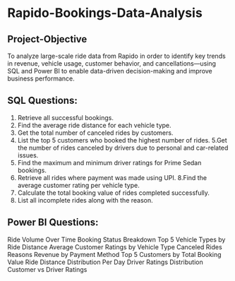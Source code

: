 # Rapido-Bookings-Data-Analysis
## Project-Objective
To analyze large-scale ride data from Rapido in order to identify key trends in revenue, vehicle usage, customer behavior, and cancellations—using SQL and Power BI to enable data-driven decision-making and improve business performance. 
## SQL Questions:
1. Retrieve all successful bookings.
2. Find the average ride distance for each vehicle type.
3. Get the total number of canceled rides by customers.
4. List the top 5 customers who booked the highest number of rides.
5.Get the number of rides canceled by drivers due to personal and car-related issues.
6. Find the maximum and minimum driver ratings for Prime Sedan bookings.
7. Retrieve all rides where payment was made using UPI.
8.Find the average customer rating per vehicle type.
9. Calculate the total booking value of rides completed successfully.
10. List all incomplete rides along with the reason.
## Power BI Questions:
Ride Volume Over Time
Booking Status Breakdown
Top 5 Vehicle Types by Ride Distance
Average Customer Ratings by Vehicle Type
Canceled Rides Reasons
Revenue by Payment Method
Top 5 Customers by Total Booking Value
Ride Distance Distribution Per Day
Driver Ratings Distribution
Customer vs Driver Ratings
